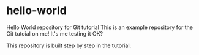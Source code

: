 # hello-world
Hello World repository for Git tutorial
This is an example repository for the Git tutoial on me! It's me testing it OK?

This repository is built step by step in the tutorial.
